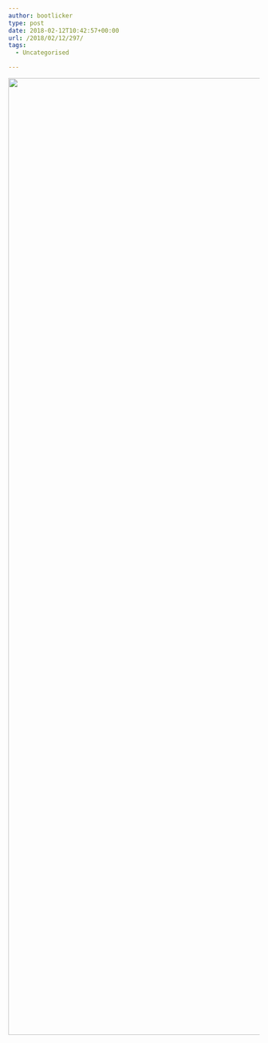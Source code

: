 ```yaml
---
author: bootlicker
type: post
date: 2018-02-12T10:42:57+00:00
url: /2018/02/12/297/
tags:
  - Uncategorised

---
```

<img src="http://bootlicker.doubledashgames.com/wp-content/uploads/2018/02/Screenshot_20180210-191939.jpg" class="alignnone wp-image-294 size-full" width="1080" height="1920" data-temp-aztec-id="6a5948c8-e149-4757-b23e-ef275e8e9e8d" srcset="http://bootlicker.doubledashgames.com/wp-content/uploads/2018/02/Screenshot_20180210-191939.jpg 1080w, http://bootlicker.doubledashgames.com/wp-content/uploads/2018/02/Screenshot_20180210-191939-169x300.jpg 169w, http://bootlicker.doubledashgames.com/wp-content/uploads/2018/02/Screenshot_20180210-191939-768x1365.jpg 768w, http://bootlicker.doubledashgames.com/wp-content/uploads/2018/02/Screenshot_20180210-191939-576x1024.jpg 576w, http://bootlicker.doubledashgames.com/wp-content/uploads/2018/02/Screenshot_20180210-191939-620x1102.jpg 620w" sizes="(max-width: 1080px) 100vw, 1080px" />
